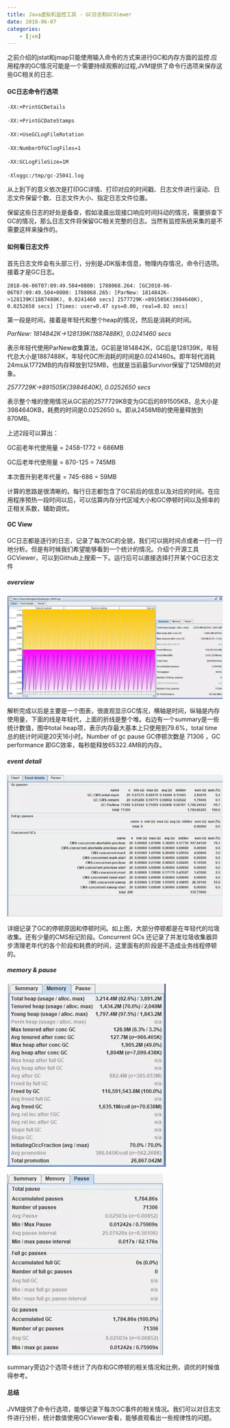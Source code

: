 ```yaml
---
title: Java虚拟机监控工具 - GC日志和GCViewer
date: 2018-06-07
categories:
	- [jvm]
---
```


之前介绍的jstat和jmap只能使用输入命令的方式来进行GC和内存方面的监控.应用程序的GC情况可能是一个需要持续观察的过程,JVM提供了命令行选项来保存这些GC相关的日志.

<!--more-->

#### GC日志命令行选项


```
-XX:+PrintGCDetails 

-XX:+PrintGCDateStamps 

-XX:+UseGCLogFileRotation 

-XX:NumberOfGClogFiles=1

-XX:GCLogFileSize=1M

-Xloggc:/tmp/gc-25041.log

```

从上到下的意义依次是打印GC详情、打印对应的时间戳、日志文件进行滚动、日志文件保留个数、日志文件大小、指定日志文件位置。

保留这些日志的好处是备查，假如凌晨出现接口响应时间抖动的情况，需要排查下GC的情况，那么日志文件将保留GC相关完整的日志。当然有监控系统采集的是不需要这样来操作的。

#### 如何看日志文件

首先日志文件会有头部三行，分别是JDK版本信息，物理内存情况，命令行选项。接着才是GC日志。


```
2018-06-06T07:09:49.504+0800: 1788068.264: [GC2018-06-06T07:09:49.504+0800: 1788068.265: [ParNew: 1814842K->128139K(1887488K), 0.0241460 secs] 2577729K->891505K(3984640K), 0.0252650 secs] [Times: user=0.47 sys=0.00, real=0.02 secs] 
```

第一段是时间，接着是年轻代和整个heap的情况，然后是消耗的时间。

*ParNew: 1814842K->128139K(1887488K), 0.0241460 secs* 

表示年轻代使用ParNew收集算法，GC前是1814842K，GC后是128139K，年轻代总大小是1887488K，年轻代GC所消耗的时间是0.0241460s。即年轻代消耗24ms从1772MB的内存释放到125MB，也就是当前最Survivor保留了125MB的对象。

*2577729K->891505K(3984640K), 0.0252650 secs* 

表示整个堆的使用情况从GC前的2577729KB变为GC后的891505KB，总大小是3984640KB，耗费的时间是0.0252650 s。即从2458MB的使用量释放到870MB。

上述2段可以算出：

GC前老年代使用量 = 2458-1772 = 686MB

GC后老年代使用量 = 870-125 = 745MB

本次晋升到老年代量 = 745-686 = 59MB

计算的思路是很清晰的。每行日志都包含了GC前后的信息以及对应的时间。在应用程序预热一段时间以后，可以估算内存分代区域大小和GC停顿时间以及频率的正相关系数，辅助调优。

#### GC View

GC日志都是逐行的日志，记录了每次GC的全貌，我们可以挑时间点或者一行一行地分析。但是有时候我们希望能够看到一个统计的情况。介绍个开源工具GCViewer，可以到Github上搜索一下。运行后可以直接选择打开某个GC日志文件

##### overview

![image](gclog\gcviewer_overview.jpg)

解析完成以后是主要是一个图表，很直观显示GC情况，横轴是时间，纵轴是内存使用量，下面的线是年轻代，上面的折线是整个堆。右边有一个summary是一些统计数值，图中total heap项，表示内存最大基本上只使用到79.6%，total time 总的统计时间是20天16小时。Number of gc pause GC停顿次数是 71306 ，GC performance 即GC效率，每秒能释放65322.4MB的内存。


##### event detail

![image](gclog\gcviewer_event_details.jpg)

详细记录了GC的停顿原因和停顿时间。如上图，大部分停顿都是在年轻代的垃圾收集。还有少量的CMS标记阶段。Concurrent GCs 还记录了并发垃圾收集器异步清理老年代的各个阶段和耗费的时间，这里面有的阶段是不造成业务线程停顿的。

##### memory & pause

![image](gclog\gcviewer_memory.jpg)

![image](gclog\gcviewer_pause.jpg)

summary旁边2个选项卡统计了内存和GC停顿的相关情况和比例，调优的时候值得参考。


#### 总结

JVM提供了命令行选项，能够记录下每次GC事件的相关情况。我们可以对日志文件进行分析，统计数值使用GCViewer查看，能够直观看出一些规律性的问题。